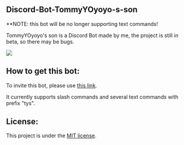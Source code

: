 ## Discord-Bot-TommyYOyoyo-s-son

**NOTE: this bot will be no longer supporting text commands!

TommyYOyoyo's son is a Discord Bot made by me, the project is still in beta, so there may be bugs.

![](https://user-images.githubusercontent.com/79941840/179247399-fe829843-9e42-4a63-8e44-0291b28c7ab6.png)

## How to get this bot:
To invite this bot, please use [this link](https://discord.com/oauth2/authorize?client_id=996429773117079652&permissions=515396455648&scope=bot).

It currently supports slash commands and several text commands with prefix "tys".

## License:
This project is under the [MIT license](https://github.com/TommyYOyoyo/Discord-Bot-TommyYOyoyo-s-son/blob/master/LICENSE).


